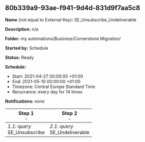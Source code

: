 ## 80b339a9-93ae-f941-9d4d-831d9f7aa5c8

**Name** (not equal to External Key)**:** SE_Unsubscribe_Undeliverable

**Description:** n/a

**Folder:** my automations/Business/Cornerstone Migration/

**Started by:** Schedule

**Status:** Ready

**Schedule:**

* Start: 2021-04-27 00:00:00 +01:00
* End: 2021-05-10 00:00:00 +01:00
* Timezone: Central Europe Standard Time
* Recurrance: every day for 14 times

**Notifications:** _none_


| Step 1<br>_<small>-</small>_ | Step 2<br>_<small>-</small>_ |
| --- | --- |
| _1.1: query_<br>SE_Unsubscribe | _2.1: query_<br>SE_Undeliverable |
